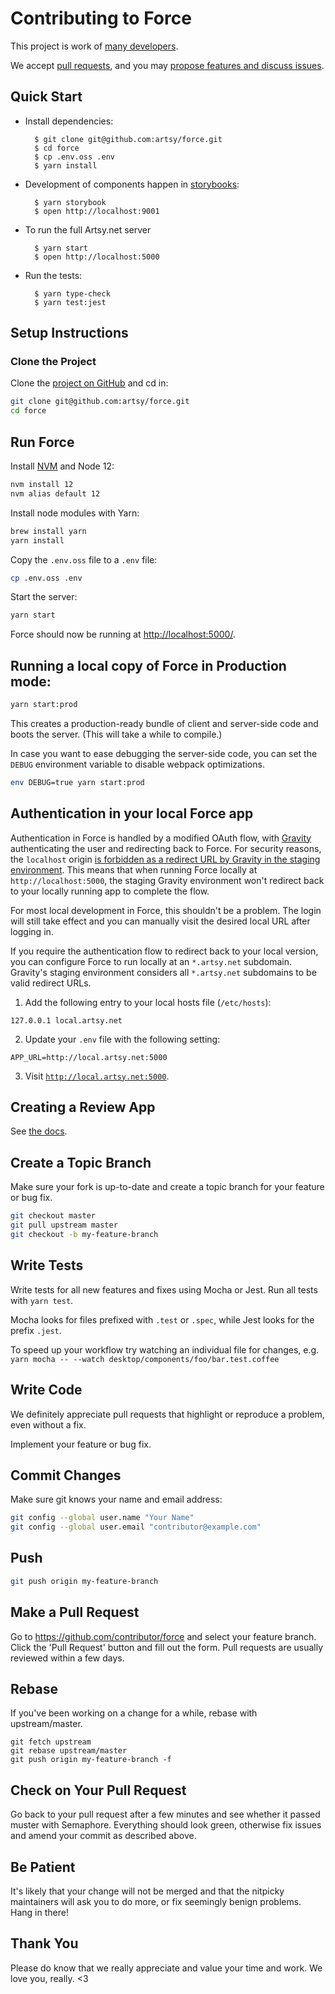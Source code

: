 # Contributing to Force

This project is work of [many developers](https://github.com/artsy/force/graphs/contributors).

We accept [pull requests](https://github.com/artsy/force/pulls), and you may [propose features and discuss issues](https://github.com/artsy/force/issues).

## Quick Start

- Install dependencies:

        $ git clone git@github.com:artsy/force.git
        $ cd force
        $ cp .env.oss .env
        $ yarn install

- Development of components happen in [storybooks](https://storybook.js.org/):

        $ yarn storybook
        $ open http://localhost:9001

- To run the full Artsy.net server

        $ yarn start
        $ open http://localhost:5000

- Run the tests:

        $ yarn type-check
        $ yarn test:jest

## Setup Instructions

### Clone the Project

Clone the [project on GitHub](https://github.com/artsy/force) and cd in:

```sh
git clone git@github.com:artsy/force.git
cd force
```

## Run Force

Install [NVM](https://github.com/creationix/nvm) and Node 12:

```sh
nvm install 12
nvm alias default 12
```

Install node modules with Yarn:

```sh
brew install yarn
yarn install
```

Copy the `.env.oss` file to a `.env` file:

```sh
cp .env.oss .env
```

Start the server:

```sh
yarn start
```

Force should now be running at [http://localhost:5000/](http://localhost:5000/).

## Running a local copy of Force in Production mode:

```sh
yarn start:prod
```

This creates a production-ready bundle of client and server-side code and boots the server. (This will take a while to compile.)

In case you want to ease debugging the server-side code, you can set the `DEBUG`
environment variable to disable webpack optimizations.

```sh
env DEBUG=true yarn start:prod
```

## Authentication in your local Force app

Authentication in Force is handled by a modified OAuth flow, with [Gravity](https://github.com/artsy/gravity) authenticating the user and redirecting back to Force. For security reasons, the `localhost` origin [is forbidden as a redirect URL by Gravity in the staging environment](https://github.com/artsy/gravity/blob/543373d7d4413f5c8b1c8f84f73b2a592c00cba2/app/models/util/url_validation.rb#L23). This means that when running Force locally at `http://localhost:5000`, the staging Gravity environment won't redirect back to your locally running app to complete the flow.

For most local development in Force, this shouldn't be a problem. The login will still take effect and you can manually visit the desired local URL after logging in.

If you require the authentication flow to redirect back to your local version, you can configure Force to run locally at an `*.artsy.net` subdomain. Gravity's staging environment considers all `*.artsy.net` subdomains to be valid redirect URLs.

1. Add the following entry to your local hosts file (`/etc/hosts`):

```
127.0.0.1 local.artsy.net
```

2. Update your `.env` file with the following setting:

```
APP_URL=http://local.artsy.net:5000
```

3. Visit [`http://local.artsy.net:5000`](http://local.artsy.net:5000).

## Creating a Review App

See [the docs](docs/creating_review_app.md).

## Create a Topic Branch

Make sure your fork is up-to-date and create a topic branch for your feature or bug fix.

```sh
git checkout master
git pull upstream master
git checkout -b my-feature-branch
```

## Write Tests

Write tests for all new features and fixes using Mocha or Jest. Run all tests with `yarn test`.

Mocha looks for files prefixed with `.test` or `.spec`, while Jest looks for the prefix `.jest`.

To speed up your workflow try watching an individual file for changes, e.g. `yarn mocha -- --watch desktop/components/foo/bar.test.coffee`

## Write Code

We definitely appreciate pull requests that highlight or reproduce a problem, even without a fix.

Implement your feature or bug fix.

## Commit Changes

Make sure git knows your name and email address:

```sh
git config --global user.name "Your Name"
git config --global user.email "contributor@example.com"
```

## Push

```sh
git push origin my-feature-branch
```

## Make a Pull Request

Go to https://github.com/contributor/force and select your feature branch.
Click the 'Pull Request' button and fill out the form. Pull requests are usually reviewed within a few days.

## Rebase

If you've been working on a change for a while, rebase with upstream/master.

```
git fetch upstream
git rebase upstream/master
git push origin my-feature-branch -f
```

## Check on Your Pull Request

Go back to your pull request after a few minutes and see whether it passed muster with Semaphore. Everything should look green, otherwise fix issues and amend your commit as described above.

## Be Patient

It's likely that your change will not be merged and that the nitpicky maintainers will ask you to do more, or fix seemingly benign problems. Hang in there!

## Thank You

Please do know that we really appreciate and value your time and work. We love you, really. <3
